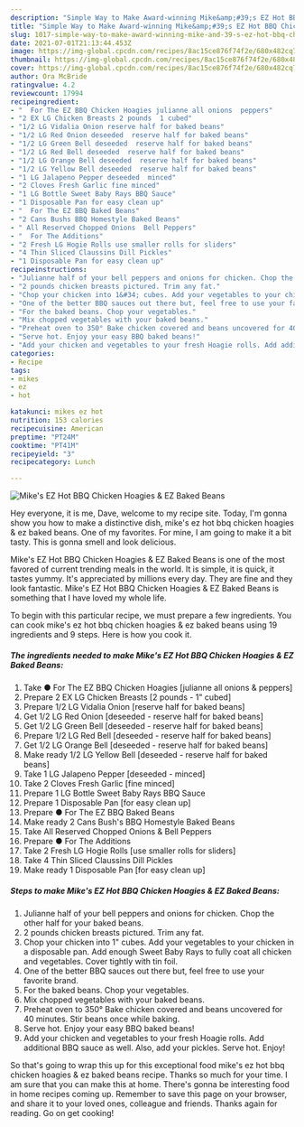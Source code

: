 ```yaml
---
description: "Simple Way to Make Award-winning Mike&amp;#39;s EZ Hot BBQ Chicken Hoagies &amp;amp; EZ Baked Beans"
title: "Simple Way to Make Award-winning Mike&amp;#39;s EZ Hot BBQ Chicken Hoagies &amp;amp; EZ Baked Beans"
slug: 1017-simple-way-to-make-award-winning-mike-and-39-s-ez-hot-bbq-chicken-hoagies-and-amp-ez-baked-beans
date: 2021-07-01T21:13:44.453Z
image: https://img-global.cpcdn.com/recipes/8ac15ce876f74f2e/680x482cq70/mikes-ez-hot-bbq-chicken-hoagies-ez-baked-beans-recipe-main-photo.jpg
thumbnail: https://img-global.cpcdn.com/recipes/8ac15ce876f74f2e/680x482cq70/mikes-ez-hot-bbq-chicken-hoagies-ez-baked-beans-recipe-main-photo.jpg
cover: https://img-global.cpcdn.com/recipes/8ac15ce876f74f2e/680x482cq70/mikes-ez-hot-bbq-chicken-hoagies-ez-baked-beans-recipe-main-photo.jpg
author: Ora McBride
ratingvalue: 4.2
reviewcount: 17994
recipeingredient:
- "  For The EZ BBQ Chicken Hoagies julianne all onions  peppers"
- "2 EX LG Chicken Breasts 2 pounds  1 cubed"
- "1/2 LG Vidalia Onion reserve half for baked beans"
- "1/2 LG Red Onion deseeded  reserve half for baked beans"
- "1/2 LG Green Bell deseeded  reserve half for baked beans"
- "1/2 LG Red Bell deseeded  reserve half for baked beans"
- "1/2 LG Orange Bell deseeded  reserve half for baked beans"
- "1/2 LG Yellow Bell deseeded  reserve half for baked beans"
- "1 LG Jalapeno Pepper deseeded  minced"
- "2 Cloves Fresh Garlic fine minced"
- "1 LG Bottle Sweet Baby Rays BBQ Sauce"
- "1 Disposable Pan for easy clean up"
- "  For The EZ BBQ Baked Beans"
- "2 Cans Bushs BBQ Homestyle Baked Beans"
- " All Reserved Chopped Onions  Bell Peppers"
- "  For The Additions"
- "2 Fresh LG Hogie Rolls use smaller rolls for sliders"
- "4 Thin Sliced Claussins Dill Pickles"
- "1 Disposable Pan for easy clean up"
recipeinstructions:
- "Julianne half of your bell peppers and onions for chicken. Chop the other half for your baked beans."
- "2 pounds chicken breasts pictured. Trim any fat."
- "Chop your chicken into 1&#34; cubes. Add your vegetables to your chicken in a disposable pan. Add enough Sweet Baby Rays to fully coat all chicken and vegetables. Cover tightly with tin foil."
- "One of the better BBQ sauces out there but, feel free to use your favorite brand."
- "For the baked beans. Chop your vegetables."
- "Mix chopped vegetables with your baked beans."
- "Preheat oven to 350° Bake chicken covered and beans uncovered for 40 minutes. Stir beans once while baking."
- "Serve hot. Enjoy your easy BBQ baked beans!"
- "Add your chicken and vegetables to your fresh Hoagie rolls. Add additional BBQ sauce as well. Also, add your pickles. Serve hot. Enjoy!"
categories:
- Recipe
tags:
- mikes
- ez
- hot

katakunci: mikes ez hot 
nutrition: 153 calories
recipecuisine: American
preptime: "PT24M"
cooktime: "PT41M"
recipeyield: "3"
recipecategory: Lunch

---
```



![Mike&#39;s EZ Hot BBQ Chicken Hoagies &amp; EZ Baked Beans](https://img-global.cpcdn.com/recipes/8ac15ce876f74f2e/680x482cq70/mikes-ez-hot-bbq-chicken-hoagies-ez-baked-beans-recipe-main-photo.jpg)

Hey everyone, it is me, Dave, welcome to my recipe site. Today, I'm gonna show you how to make a distinctive dish, mike&#39;s ez hot bbq chicken hoagies &amp; ez baked beans. One of my favorites. For mine, I am going to make it a bit tasty. This is gonna smell and look delicious.



Mike&#39;s EZ Hot BBQ Chicken Hoagies &amp; EZ Baked Beans is one of the most favored of current trending meals in the world. It is simple, it is quick, it tastes yummy. It's appreciated by millions every day. They are fine and they look fantastic. Mike&#39;s EZ Hot BBQ Chicken Hoagies &amp; EZ Baked Beans is something that I have loved my whole life.


To begin with this particular recipe, we must prepare a few ingredients. You can cook mike&#39;s ez hot bbq chicken hoagies &amp; ez baked beans using 19 ingredients and 9 steps. Here is how you cook it.

<!--inarticleads1-->

##### The ingredients needed to make Mike&#39;s EZ Hot BBQ Chicken Hoagies &amp; EZ Baked Beans:

1. Take  ● For The EZ BBQ Chicken Hoagies [julianne all onions &amp; peppers]
1. Prepare 2 EX LG Chicken Breasts [2 pounds - 1&#34; cubed]
1. Prepare 1/2 LG Vidalia Onion [reserve half for baked beans]
1. Get 1/2 LG Red Onion [deseeded - reserve half for baked beans]
1. Get 1/2 LG Green Bell [deseeded - reserve half for baked beans]
1. Prepare 1/2 LG Red Bell [deseeded - reserve half for baked beans]
1. Get 1/2 LG Orange Bell [deseeded - reserve half for baked beans]
1. Make ready 1/2 LG Yellow Bell [deseeded - reserve half for baked beans]
1. Take 1 LG Jalapeno Pepper [deseeded - minced]
1. Take 2 Cloves Fresh Garlic [fine minced]
1. Prepare 1 LG Bottle Sweet Baby Rays BBQ Sauce
1. Prepare 1 Disposable Pan [for easy clean up]
1. Prepare  ● For The EZ BBQ Baked Beans
1. Make ready 2 Cans Bush&#39;s BBQ Homestyle Baked Beans
1. Take  All Reserved Chopped Onions &amp; Bell Peppers
1. Prepare  ● For The Additions
1. Take 2 Fresh LG Hogie Rolls [use smaller rolls for sliders]
1. Take 4 Thin Sliced Claussins Dill Pickles
1. Make ready 1 Disposable Pan [for easy clean up]




<!--inarticleads2-->

##### Steps to make Mike&#39;s EZ Hot BBQ Chicken Hoagies &amp; EZ Baked Beans:

1. Julianne half of your bell peppers and onions for chicken. Chop the other half for your baked beans.
1. 2 pounds chicken breasts pictured. Trim any fat.
1. Chop your chicken into 1&#34; cubes. Add your vegetables to your chicken in a disposable pan. Add enough Sweet Baby Rays to fully coat all chicken and vegetables. Cover tightly with tin foil.
1. One of the better BBQ sauces out there but, feel free to use your favorite brand.
1. For the baked beans. Chop your vegetables.
1. Mix chopped vegetables with your baked beans.
1. Preheat oven to 350° Bake chicken covered and beans uncovered for 40 minutes. Stir beans once while baking.
1. Serve hot. Enjoy your easy BBQ baked beans!
1. Add your chicken and vegetables to your fresh Hoagie rolls. Add additional BBQ sauce as well. Also, add your pickles. Serve hot. Enjoy!




So that's going to wrap this up for this exceptional food mike&#39;s ez hot bbq chicken hoagies &amp; ez baked beans recipe. Thanks so much for your time. I am sure that you can make this at home. There's gonna be interesting food in home recipes coming up. Remember to save this page on your browser, and share it to your loved ones, colleague and friends. Thanks again for reading. Go on get cooking!

